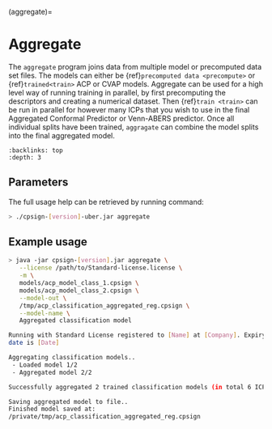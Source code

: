 (aggregate)=

# Aggregate

The `aggregate` program joins data from multiple model or precomputed data set files. The models can either be {ref}`precomputed data <precompute>` or {ref}`trained<train>` ACP or CVAP models. Aggregate can be used for a high level way of running training in parallel, by first precomputing the descriptors and creating a numerical dataset. Then {ref}`train <train>` can be run in parallel for however many ICPs that you wish to use in the final Aggregated Conformal Predictor or Venn-ABERS predictor. Once all individual splits have been trained, `aggragate` can combine the model splits into the final aggregated model.

```{contents} Table of Contents
:backlinks: top
:depth: 3
```

## Parameters

The full usage help can be retrieved by running command:

```bash
> ./cpsign-[version]-uber.jar aggregate
```


## Example usage

```bash
> java -jar cpsign-[version].jar aggregate \
   --license /path/to/Standard-license.license \
   -m \
   models/acp_model_class_1.cpsign \
   models/acp_model_class_2.cpsign \
   --model-out \
   /tmp/acp_classification_aggregated_reg.cpsign \
   --model-name \
   Aggregated classification model

Running with Standard License registered to [Name] at [Company]. Expiry
date is [Date]

Aggregating classification models..
 - Loaded model 1/2
 - Aggregated model 2/2

Successfully aggregated 2 trained classification models (in total 6 ICPs)

Saving aggregated model to file..
Finished model saved at:
/private/tmp/acp_classification_aggregated_reg.cpsign
```
